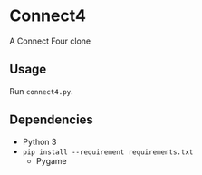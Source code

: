 Connect4
========
A Connect Four clone

Usage
-----
Run `connect4.py`.

Dependencies
------------
* Python 3
* `pip install --requirement requirements.txt`
    * Pygame
